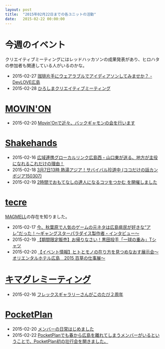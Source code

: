 ```yaml
---
layout: post
title:  "2015年02月22日までの各ユニットの活動"
date:   2015-02-22 00:00:00
---
```


# 今週のイベント

クリエイティブミーティングにはレッドハッカソンの成果発表があり、ヒロハタの参加者も関連している人がいるのかな。

* 2015-02-27 [珈琲片手にウェアラブルでアイディアソンしてみませか？ - DevLOVE広島](http://devlove-hiroshima.doorkeeper.jp/events/20453)
* 2015-02-28 [ひろしまクリエイティブミーティング](http://www.hiroshima-u.ac.jp/news/show/id/22295)

# [MOVIN'ON](http://coworking-hiroshima.com/)

* 2015-02-20 [Movin'Onで近々、バックギャモンの会を行います](http://www.facebook.com/movinon.hiroshima/posts/900167736670672)


# [Shakehands](http://www.shakehands.jp/)

* 2015-02-16 [広域連携グローカルリンク広島西・山口東が送る、地方が主役になれるこれだけの理由！](http://www.facebook.com/CoworkingShakeHands/posts/884902024894526)
* 2015-02-18 [3月7日13時 熱湯アジア！サバイバル珍道中 (ココだけの話カンボジア150307)](http://www.facebook.com/CoworkingShakeHands/posts/886034731447922)
* 2015-02-19 [2時間でおもてなしの達人になるコツをつかむ を開催しました](http://www.facebook.com/CoworkingShakeHands/photos/a.633882023329862.1073741833.592127770838621/886488858069176/?type=1)


# [tecre](http://tecre.jp/)

[MAGMELL](http://www.cafe-magmell.com/)の存在を知りました。

* 2015-02-17 [今、秋葉原で人気のゲームの元ネタは広島県民が好きな“アレ”だった！～ギャングスターパラダイス製作者・インタビュー～](http://tecre.jp/gangstarparadise/)
* 2015-02-19 [【期間限定販売】お帰りなさい！黒田投手「一球の重み」Tシャツ](http://tecre.jp/carp-kuroda/)
* 2015-02-20 [【イベント情報】ヒトとモノの在り方を見つめなおす展示会～オリエンタルホテル広島　2015 百草の仕事展～](http://tecre.jp/orientalhotel-hiroshima/)


# [キマグレミーティング](https://www.facebook.com/kimaguremeeting)

* 2015-02-16 [フレックスギャラリーさんがこのたび２周年](http://www.facebook.com/kimaguremeeting/posts/780091035400798)


# [PocketPlan](http://pocketplan.wix.com/pocketplan)

* 2015-02-20 [メンバーの日常はじめました](http://www.facebook.com/PocketPlan/posts/795187863900521)
* 2015-02-22 [ PocketPlanでも春から広島を離れてしまうメンバーがいるということで、PocketPlan初の壮行会を開きました。](http://www.facebook.com/PocketPlan/photos/a.360483500704295.87237.115520338533947/796001473819160/?type=1)
